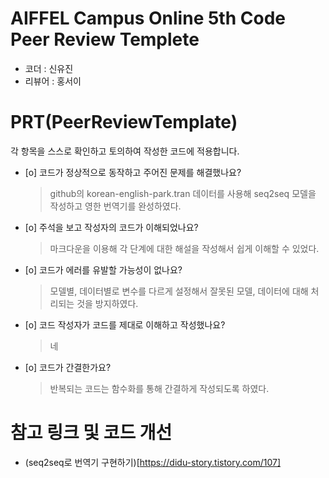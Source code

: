 # AIFFEL Campus Online 5th Code Peer Review Templete
- 코더 : 신유진
- 리뷰어 : 홍서이


# PRT(PeerReviewTemplate) 
각 항목을 스스로 확인하고 토의하여 작성한 코드에 적용합니다.

- [o] 코드가 정상적으로 동작하고 주어진 문제를 해결했나요?
  > github의 korean-english-park.tran 데이터를 사용해 seq2seq 모델을 작성하고 영한 번역기를 완성하였다.
- [o] 주석을 보고 작성자의 코드가 이해되었나요?
  > 마크다운을 이용해 각 단계에 대한 해설을 작성해서 쉽게 이해할 수 있었다.
- [o] 코드가 에러를 유발할 가능성이 없나요?
  > 모델별, 데이터별로 변수를 다르게 설정해서 잘못된 모델, 데이터에 대해 처리되는 것을 방지하였다.
- [o] 코드 작성자가 코드를 제대로 이해하고 작성했나요?
  > 네
- [o] 코드가 간결한가요?
  > 반복되는 코드는 함수화를 통해 간결하게 작성되도록 하였다.

# 참고 링크 및 코드 개선
- (seq2seq로 번역기 구현하기)[https://didu-story.tistory.com/107]